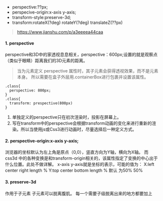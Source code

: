 - perspective:??px;
- perspecive-origin:x-axis y-axis;
- transform-style:preserve-3d;
- transform:rotateX(?deg) rotateY(?deg) translateZ(??px)

> https://www.jianshu.com/p/a3eeeea44caa

#### 1. perspective

perspective和3D中的家透视息息相关，perspective：600px;设置的就是观察点（类似于眼睛）距离我们的3D元素的距离。

> 当为元素定义 perspective 属性时，其子元素会获得透视效果，而不是元素本身。
> 所以需要在盒子外层用.containerBox进行包裹并设置该属性。

```
.class{
  perspective: 800px;
}
.class{
  transform: prespective(800px)
}
```
1. 单独定义的perspective只在初次渲染时，投影在屏幕上。
2. 写在transform中的perspective会根据transform动画的变化来进行重新的渲染。所以当使用js或Css3进行动画时，尽量选择后一种定义方式。

#### 2. perspective-origin:x-axis y-axis;

浏览器的坐标默认为左上角是原点（0,0），竖直方向为Y轴，横向为X轴。
而css3d 中的各种变换是和transform-origin相关的，该属性指定了变换的中心出于什么位置。此处不做详解。
x-axis y-axis就是坐标的表示，可能的值为：
X:left center right length %
Y:top center bottom length %
默认 为50% 50%

#### 3. preserve-3d 
作用于子元素  子元素可以脱离腹肌。
每一个需要子级脱离出来的地方都要加上